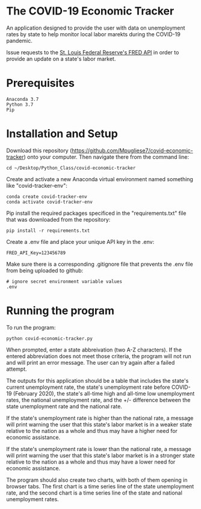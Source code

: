 # The COVID-19 Economic Tracker

An application designed to provide the user with data on unemployment rates by state to help monitor local labor marekts during the COVID-19 pandemic. 

Issue requests to the [St. Louis Federal Reserve's FRED API](https://fred.stlouisfed.org/) in order to provide an update on a state's labor market.

# Prerequisites
    Anaconda 3.7
    Python 3.7
    Pip

# Installation and Setup
Download this repository (https://github.com/Mpugliese7/covid-economic-tracker) onto your computer. Then navigate there from the command line:

    cd ~/Desktop/Python_Class/covid-economic-tracker

Create and activate a new Anaconda virtual environment named something like "covid-tracker-env":
    
    conda create covid-tracker-env
    conda activate covid-tracker-env

Pip install the required packages specificed in the "requirements.txt" file that was downloaded from the repository:
    
    pip install -r requirements.txt

Create a .env file and place your unique API key in the .env:
    
    FRED_API_Key=123456789

Make sure there is a corresponding .gitignore file that prevents the .env file from being uploaded to github:
    
    # ignore secret environment variable values
    .env

# Running the program
To run the program:
    
    python covid-economic-tracker.py

When prompted, enter a state abbreivation (two A-Z characters). If the entered abbreviation does not meet those criteria, the program will not run and will print an error message. The user can try again after a failed attempt.

The outputs for this application should be a table that includes the state's current unemployment rate, the state's unemployment rate before COVID-19 (February 2020), the state's all-time high and all-time low unemployment rates, the national unemployment rate, and the +/- difference between the state unemployment rate and the national rate.

If the state's unemployment rate is higher than the national rate, a message will print warning the user that this state's labor market is in a weaker state relative to the nation as a whole and thus may have a higher need for economic assistance. 

If the state's unemployment rate is lower than the national rate, a message will print warning the user that this state's labor market is in a stronger state relative to the nation as a whole and thus may have a lower need for economic assistance. 

The program should also create two charts, with both of them opening in browser tabs. The first chart is a time series line of the state unemployment rate, and the second chart is a time series line of the state and national unemployment rates. 